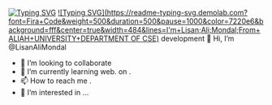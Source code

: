[![Typing SVG](https://readme-typing-svg.demolab.com/?lines=i+am+Lisan+ALi+Mondal+Welcome+to+my+github+profile)](https://git.io/typing-svg)
[![Typing SVG](https://readme-typing-svg.demolab.com?font=Fira+Code&weight=500&duration=500&pause=1000&color=7220e6&background=fff&center=true&width=484&lines=I'm+Lisan;Ali;Mondal;From+ALIAH+UNIVERSITY+DEPARTMENT OF CSE)](https://git.io/typing-svg)
 development
 👋 Hi, I’m @LisanAliMondal
- 💞️ I’m looking to collaborate
- 🌱 I’m currently learning web. on .
- 📫 How to reach me .
- 👀 I’m interested in ...

<!---
LisanAliMondal/LisanAliMondal is a ✨ special ✨ repository because its `README.md` (this file) appears on your GitHub profile.
You can click the Preview link to take a look at your changes.
--->
